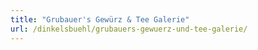```yaml
---
title: "Grubauer's Gewürz & Tee Galerie"
url: /dinkelsbuehl/grubauers-gewuerz-und-tee-galerie/
---
```

